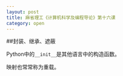 ```yaml
---
layout: post
title: 麻省理工《计算机科学及编程导论》第十六课
category: open
---
```

##封装、继承、遮蔽

Python中的`__init__`是其他语言中的构造函数。

映射也常常称为重载。
